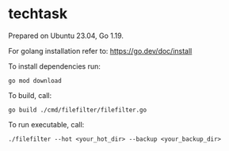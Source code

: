 # techtask

Prepared on Ubuntu 23.04, Go 1.19.

For golang installation refer to: https://go.dev/doc/install

To install dependencies run:
```
go mod download
```

To build, call:
```
go build ./cmd/filefilter/filefilter.go
```

To run executable, call:
```
./filefilter --hot <your_hot_dir> --backup <your_backup_dir>
```